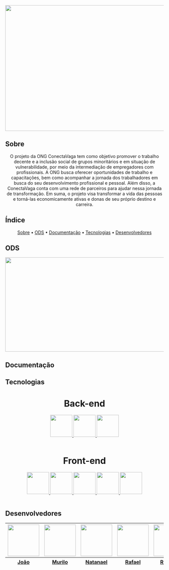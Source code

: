 
<div align=center>
  <img width=800px height=400px src="https://ik.imagekit.io/6kg1q0s1r/C%C3%B3pia_de_Banners.png?updatedAt=1681922292947"  />
</div>


<!-- LOGO -->

## Sobre 

<p align=center>O projeto da ONG ConectaVaga tem como objetivo promover o trabalho decente e a inclusão social de grupos minoritários e em situação de vulnerabilidade, por meio da intermediação de empregadores com profissionais. 
A ONG busca oferecer oportunidades de trabalho e capacitações, bem como acompanhar a jornada dos trabalhadores em busca do seu desenvolvimento profissional e pessoal. Além disso, a ConectaVaga conta com uma rede de parceiros para ajudar nessa jornada de transformação. Em suma, o projeto visa transformar a vida das pessoas e torná-las economicamente ativas e donas de seu próprio destino e carreira.
</p>

## Índice

<p align="center">
 <a href="#sobre">Sobre</a> •
 <a href="#ods">ODS</a> •
 <a href="#documentação">Documentação</a> • 
 <a href="#tecnologias">Tecnologias</a> • 
 <a href="#desenvolvedores">Desenvolvedores</a>
</p>

## ODS

<div align=center>
  <img width=1000px height=300px src="https://ik.imagekit.io/ohu04lxwc/banner.png?updatedAt=1682440755323"  />
</div>

## Documentação

## Tecnologias  
<!-- ALGUM BANNER SOBRE TECNOLOGIAS -->

<h1 align=center> Back-end </h1>

<div style=inline align=center >
  <a href='https://docs.oracle.com/en/java/'>
    <img width=70px src="https://cdn.jsdelivr.net/gh/devicons/devicon/icons/java/java-original-wordmark.svg" />
  </a>
  <a href='https://dev.mysql.com/doc/'>
    <img width=70px src="https://cdn.jsdelivr.net/gh/devicons/devicon/icons/mysql/mysql-original-wordmark.svg" />
  </a>
  <a href='https://docs.spring.io/spring-boot/docs/current/reference/htmlsingle/'>
    <img width=70px src="https://cdn.jsdelivr.net/gh/devicons/devicon/icons/spring/spring-original-wordmark.svg" />
  </a>
</div>
<br>


<h1  align=center>Front-end</h1>

<div style=inline align=center>
  <a href='https://developer.mozilla.org/en-US/docs/Glossary/HTML5'>
    <img width=70px src="https://cdn.jsdelivr.net/gh/devicons/devicon/icons/html5/html5-original-wordmark.svg" />
  </a>
  <a href='https://developer.mozilla.org/en-US/docs/Web/CSS'>
    <img width=70px src="https://cdn.jsdelivr.net/gh/devicons/devicon/icons/css3/css3-original-wordmark.svg" />
  </a>
  <a href='https://javascript.info/'>
    <img width=70px src="https://cdn.jsdelivr.net/gh/devicons/devicon/icons/javascript/javascript-original.svg" />
  </a>
  <a href='https://react.dev/blog/2023/03/16/introducing-react-dev'>
    <img width=70px src="https://cdn.jsdelivr.net/gh/devicons/devicon/icons/react/react-original-wordmark.svg" />
  </a>
  <a href='https://www.typescriptlang.org/docs/'>
   <img width=70px src="https://cdn.jsdelivr.net/gh/devicons/devicon/icons/typescript/typescript-original.svg" />
  </a>
</div>
  <br>



<!--<h1 align=center> Desenvolvedores </h1> -->
## Desenvolvedores

<div align=center>
    <table>
      <thead>
        <tr>
          <th><img src="https://ik.imagekit.io/ohu04lxwc/Jo%C3%A3o.png?updatedAt=1682437106557" width=100 height=100 ></th>
          <th><img src="https://ik.imagekit.io/ohu04lxwc/Murilo.png?updatedAt=1682436496134" width=100 height=100 ></th>
          <th><img src="https://ik.imagekit.io/ohu04lxwc/Natanael.png?updatedAt=1682436969106" width=100 height=100 ></th>
          <th><img src="https://ik.imagekit.io/ohu04lxwc/Rafael.png?updatedAt=1682437335311" width=100 height=100 ></th>
          <th><img src="https://ik.imagekit.io/ohu04lxwc/Rebeca.png?updatedAt=1682436742670" width=100 height=100 ></th>
          <th><img src="https://ik.imagekit.io/ohu04lxwc/Rony.png?updatedAt=1682436500390" width=100 height=100 ></th>
          <th><img src="https://ik.imagekit.io/ohu04lxwc/Vitoria.png?updatedAt=1682436746882" width=100 height=100 ></th>
        </tr>
        <tr>
          <th><a href='https://github.com/Joaopanzo261' target="_blank" rel=noreferrer>João</a></th>
          <th><a href='https://github.com/MuRibeiro' target="_blank" rel=noreferrer>Murilo</th>
          <th><a href='https://github.com/natanael-bento' target="_blank" rel=noreferrer>Natanael</th>
          <th><a href='https://github.com/RafaelAstora' target="_blank" rel=noreferrer>Rafael</th>
          <th><a href='https://github.com/rebecasantana' target="_blank" rel=noreferrer>Rebeca</th>
          <th><a href='https://github.com/ronyrst' target="_blank" rel=noreferrer>Rony</th>
          <th><a href='https://github.com/vfpark' target="_blank" rel=noreferrer>Vitoria</th>
        </tr>
      </thead>
    </table>
</div>
